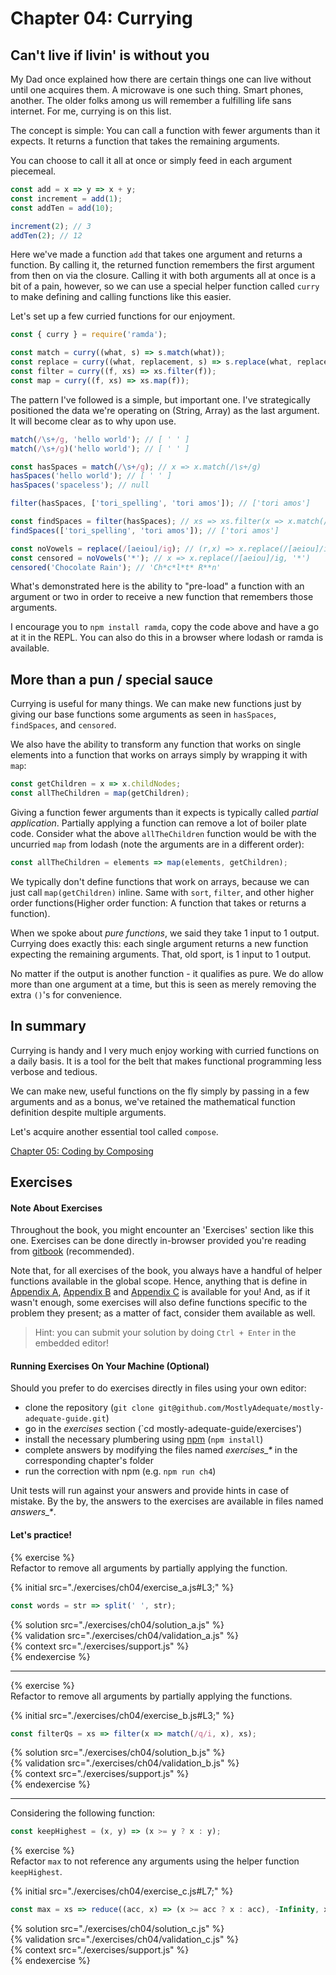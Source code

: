 # Chapter 04: Currying

## Can't live if livin' is without you
My Dad once explained how there are certain things one can live without until one acquires them. A microwave is one such thing. Smart phones, another. The older folks among us will remember a fulfilling life sans internet. For me, currying is on this list.

The concept is simple: You can call a function with fewer arguments than it expects. It returns a function that takes the remaining arguments.

You can choose to call it all at once or simply feed in each argument piecemeal.

```js
const add = x => y => x + y;
const increment = add(1);
const addTen = add(10);

increment(2); // 3
addTen(2); // 12
```

Here we've made a function `add` that takes one argument and returns a function. By calling it, the returned function remembers the first argument from then on via the closure. Calling it with both arguments all at once is a bit of a pain, however, so we can use a special helper function called `curry` to make defining and calling functions like this easier.

Let's set up a few curried functions for our enjoyment.

```js
const { curry } = require('ramda');

const match = curry((what, s) => s.match(what));
const replace = curry((what, replacement, s) => s.replace(what, replacement));
const filter = curry((f, xs) => xs.filter(f));
const map = curry((f, xs) => xs.map(f));
```

The pattern I've followed is a simple, but important one. I've strategically positioned the data we're operating on (String, Array) as the last argument. It will become clear as to why upon use.

```js
match(/\s+/g, 'hello world'); // [ ' ' ]
match(/\s+/g)('hello world'); // [ ' ' ]

const hasSpaces = match(/\s+/g); // x => x.match(/\s+/g)
hasSpaces('hello world'); // [ ' ' ]
hasSpaces('spaceless'); // null

filter(hasSpaces, ['tori_spelling', 'tori amos']); // ['tori amos']

const findSpaces = filter(hasSpaces); // xs => xs.filter(x => x.match(/\s+/g))
findSpaces(['tori_spelling', 'tori amos']); // ['tori amos']

const noVowels = replace(/[aeiou]/ig); // (r,x) => x.replace(/[aeiou]/ig, r)
const censored = noVowels('*'); // x => x.replace(/[aeiou]/ig, '*')
censored('Chocolate Rain'); // 'Ch*c*l*t* R**n'
```

What's demonstrated here is the ability to "pre-load" a function with an argument or two in order to receive a new function that remembers those arguments.

I encourage you to `npm install ramda`, copy the code above and have a go at it in the REPL. You can also do this in a browser where lodash or ramda is available.

## More than a pun / special sauce

Currying is useful for many things. We can make new functions just by giving our base functions some arguments as seen in `hasSpaces`, `findSpaces`, and `censored`.

We also have the ability to transform any function that works on single elements into a function that works on arrays simply by wrapping it with `map`:

```js
const getChildren = x => x.childNodes;
const allTheChildren = map(getChildren);
```

Giving a function fewer arguments than it expects is typically called *partial application*. Partially applying a function can remove a lot of boiler plate code. Consider what the above `allTheChildren` function would be with the uncurried `map` from lodash (note the arguments are in a different order):

```js
const allTheChildren = elements => map(elements, getChildren);
```

We typically don't define functions that work on arrays, because we can just call `map(getChildren)` inline. Same with `sort`, `filter`, and other higher order functions(Higher order function: A function that takes or returns a function).

When we spoke about *pure functions*, we said they take 1 input to 1 output. Currying does exactly this: each single argument returns a new function expecting the remaining arguments. That, old sport, is 1 input to 1 output.

No matter if the output is another function - it qualifies as pure. We do allow more than one argument at a time, but this is seen as merely removing the extra `()`'s for convenience.


## In summary

Currying is handy and I very much enjoy working with curried functions on a daily basis. It is a tool for the belt that makes functional programming less verbose and tedious.

We can make new, useful functions on the fly simply by passing in a few arguments and as a bonus, we've retained the mathematical function definition despite multiple arguments.

Let's acquire another essential tool called `compose`.

[Chapter 05: Coding by Composing](ch05.md)

## Exercises

#### Note About Exercises

Throughout the book, you might encounter an 'Exercises' section like this one. Exercises can be
done directly in-browser provided you're reading from [gitbook](https://drboolean.gitbooks.io/mostly-adequate-guide/in-summary) (recommended).

Note that, for all exercises of the book, you always have a handful of helper functions
available in the global scope. Hence, anything that is define in [Appendix A](./appendix_a.md),
[Appendix B](./appendix_b.md) and [Appendix C](./appendix_c.md) is available for you! And, as
if it wasn't enough, some exercises will also define functions specific to the problem
they present; as a matter of fact, consider them available as well.

> Hint: you can submit your solution by doing `Ctrl + Enter` in the embedded editor!

#### Running Exercises On Your Machine (Optional)

Should you prefer to do exercises directly in files using your own editor:

- clone the repository (`git clone git@github.com/MostlyAdequate/mostly-adequate-guide.git`)
- go in the *exercises* section (`cd mostly-adequate-guide/exercises')
- install the necessary plumbering using [npm](https://docs.npmjs.com/getting-started/installing-node) (`npm install`)
- complete answers by modifying the files named *exercises\_\** in the corresponding chapter's folder 
- run the correction with npm (e.g. `npm run ch4`)

Unit tests will run against your answers and provide hints in case of mistake. By the by, the
answers to the exercises are available in files named *answers\_\**.

#### Let's practice!

{% exercise %}  
Refactor to remove all arguments by partially applying the function.  
  
{% initial src="./exercises/ch04/exercise_a.js#L3;" %}  
```js  
const words = str => split(' ', str);  
```  
  
{% solution src="./exercises/ch04/solution_a.js" %}  
{% validation src="./exercises/ch04/validation_a.js" %}  
{% context src="./exercises/support.js" %}  
{% endexercise %}  


---


{% exercise %}  
Refactor to remove all arguments by partially applying the functions.  
  
{% initial src="./exercises/ch04/exercise_b.js#L3;" %}  
```js  
const filterQs = xs => filter(x => match(/q/i, x), xs);
```  
  
{% solution src="./exercises/ch04/solution_b.js" %}  
{% validation src="./exercises/ch04/validation_b.js" %}  
{% context src="./exercises/support.js" %}  
{% endexercise %}  


---


Considering the following function:

```js  
const keepHighest = (x, y) => (x >= y ? x : y);  
```  

{% exercise %}  
Refactor `max` to not reference any arguments using the helper function `keepHighest`.  
  
{% initial src="./exercises/ch04/exercise_c.js#L7;" %}  
```js  
const max = xs => reduce((acc, x) => (x >= acc ? x : acc), -Infinity, xs);  
```  
  
{% solution src="./exercises/ch04/solution_c.js" %}  
{% validation src="./exercises/ch04/validation_c.js" %}  
{% context src="./exercises/support.js" %}  
{% endexercise %}  
